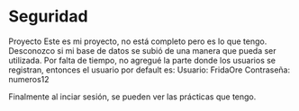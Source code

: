 # Seguridad
Proyecto
Este es mi proyecto, no está completo pero es lo que tengo.
Desconozco si mi base de datos se subió de una manera que pueda ser utilizada.
Por falta de tiempo, no agregué la parte donde los usuarios se registran, entonces el usuario por default es:
Usuario: FridaOre
Contraseña: numeros12

Finalmente al inciar sesión, se pueden ver las prácticas que tengo.
